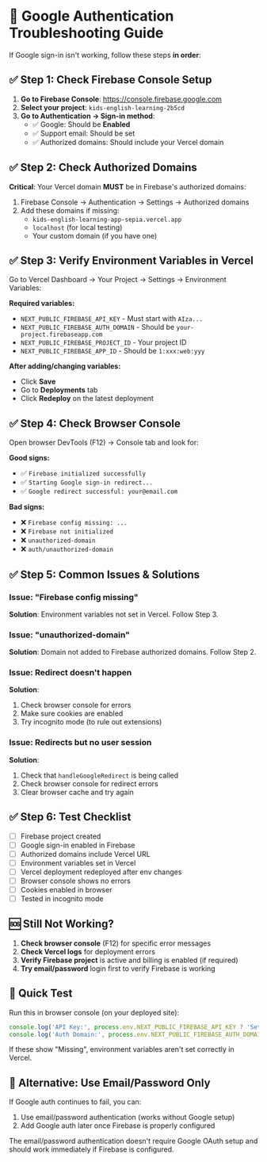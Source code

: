 # 🔧 Google Authentication Troubleshooting Guide

If Google sign-in isn't working, follow these steps **in order**:

## ✅ Step 1: Check Firebase Console Setup

1. **Go to Firebase Console**: https://console.firebase.google.com
2. **Select your project**: `kids-english-learning-2b5cd`
3. **Go to Authentication → Sign-in method**:
   - ✅ Google: Should be **Enabled**
   - ✅ Support email: Should be set
   - ✅ Authorized domains: Should include your Vercel domain

## ✅ Step 2: Check Authorized Domains

**Critical**: Your Vercel domain **MUST** be in Firebase's authorized domains:

1. Firebase Console → Authentication → Settings → Authorized domains
2. Add these domains if missing:
   - `kids-english-learning-app-sepia.vercel.app`
   - `localhost` (for local testing)
   - Your custom domain (if you have one)

## ✅ Step 3: Verify Environment Variables in Vercel

Go to Vercel Dashboard → Your Project → Settings → Environment Variables:

**Required variables:**
- `NEXT_PUBLIC_FIREBASE_API_KEY` - Must start with `AIza...`
- `NEXT_PUBLIC_FIREBASE_AUTH_DOMAIN` - Should be `your-project.firebaseapp.com`
- `NEXT_PUBLIC_FIREBASE_PROJECT_ID` - Your project ID
- `NEXT_PUBLIC_FIREBASE_APP_ID` - Should be `1:xxx:web:yyy`

**After adding/changing variables:**
- Click **Save**
- Go to **Deployments** tab
- Click **Redeploy** on the latest deployment

## ✅ Step 4: Check Browser Console

Open browser DevTools (F12) → Console tab and look for:

**Good signs:**
- ✅ `Firebase initialized successfully`
- ✅ `Starting Google sign-in redirect...`
- ✅ `Google redirect successful: your@email.com`

**Bad signs:**
- ❌ `Firebase config missing: ...`
- ❌ `Firebase not initialized`
- ❌ `unauthorized-domain`
- ❌ `auth/unauthorized-domain`

## ✅ Step 5: Common Issues & Solutions

### Issue: "Firebase config missing"
**Solution**: Environment variables not set in Vercel. Follow Step 3.

### Issue: "unauthorized-domain"
**Solution**: Domain not added to Firebase authorized domains. Follow Step 2.

### Issue: Redirect doesn't happen
**Solution**: 
1. Check browser console for errors
2. Make sure cookies are enabled
3. Try incognito mode (to rule out extensions)

### Issue: Redirects but no user session
**Solution**: 
1. Check that `handleGoogleRedirect` is being called
2. Check browser console for redirect errors
3. Clear browser cache and try again

## ✅ Step 6: Test Checklist

- [ ] Firebase project created
- [ ] Google sign-in enabled in Firebase
- [ ] Authorized domains include Vercel URL
- [ ] Environment variables set in Vercel
- [ ] Vercel deployment redeployed after env changes
- [ ] Browser console shows no errors
- [ ] Cookies enabled in browser
- [ ] Tested in incognito mode

## 🆘 Still Not Working?

1. **Check browser console** (F12) for specific error messages
2. **Check Vercel logs** for deployment errors
3. **Verify Firebase project** is active and billing is enabled (if required)
4. **Try email/password** login first to verify Firebase is working

## 📝 Quick Test

Run this in browser console (on your deployed site):
```javascript
console.log('API Key:', process.env.NEXT_PUBLIC_FIREBASE_API_KEY ? 'Set' : 'Missing')
console.log('Auth Domain:', process.env.NEXT_PUBLIC_FIREBASE_AUTH_DOMAIN || 'Missing')
```

If these show "Missing", environment variables aren't set correctly in Vercel.

## 🔄 Alternative: Use Email/Password Only

If Google auth continues to fail, you can:
1. Use email/password authentication (works without Google setup)
2. Add Google auth later once Firebase is properly configured

The email/password authentication doesn't require Google OAuth setup and should work immediately if Firebase is configured.
